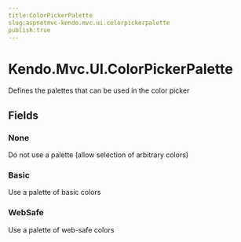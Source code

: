```yaml
---
title:ColorPickerPalette
slug:aspnetmvc-kendo.mvc.ui.colorpickerpalette
publish:true
---
```


# Kendo.Mvc.UI.ColorPickerPalette
Defines the palettes that can be used in the color picker

## Fields
### None
Do not use a palette (allow selection of arbitrary colors)
### Basic
Use a palette of basic colors
### WebSafe
Use a palette of web-safe colors




 
